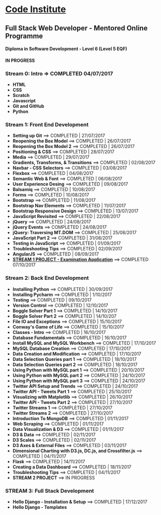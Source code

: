 # [Code Institute](https://www.codeinstitute.net/ "Visit Code Institute")

## Full Stack Web Developer - Mentored Online Programme
#### Diploma in Software Development - Level 6 (Level 5 EQF)
#### IN PROGRESS

### **Stream 0: Intro** => COMPLETED 04/07/2017
- **HTML**
- **CSS**
- **Scratch**
- **Javascript**
- **Git and GitHub**
- **Python**

### **Stream 1: Front End Development**
- **Setting up Git** ==> COMPLETED | 27/07/2017
- **Reopening the Box Model** ==> COMPLETED | 26/07/2017
- **Reopening the Box Model 2** ==> COMPLETED | 26/07/2017
- **Positioning & CSS** ==> COMPLETED | 28/07/2017
- **Media** ==> COMPLETED | 29/07/2017
- **Gradients, Transforms, & Transitions** ==> COMPLETED | 02/08/2017
- **Navbar - CSS Selectors** ==> COMPLETED | 03/08/2017
- **Flexbox** ==> COMPLETED | 04/08/2017
- **Semantic Web & Font** ==> COMPLETED | 06/08/2017
- **User Experience Desing** ==> COMPLETED | 09/08/2017
- **Balsamiq** ==> COMPLETED | 10/08/2017
- **Forms** ==> COMPLETED | 10/08/2017
- **Bootstrap** ==> COMPLETED | 11/08/2017
- **Bootstrap Nav Elements** ==> COMPLETED | 11/07/2017
- **Bootstrap Responsive Design** ==> COMPLETED | 13/07/2017
- **JavaScript Revisited** ==> COMPLETED | 22/08/2017
- **jQuery** ==> COMPLETED | 24/08/2017
- **jQuery Events** ==> COMPLETED | 24/08/2017
- **jQuery: Traversing MT.DOM** ==> COMPLETED | 25/08/2017
- **JavaScript Part 2** ==> COMPLETED | 31/08/2017
- **Testing in JavaScript**  ==> COMPLETED | 01/09/2017
- **Troubleshooting Tips** ==> COMPLETED | 02/09/2017
- **AngularJS** ==> COMPLETED | 08/09/2017
- [**STREAM 1 PROJECT - Examination Application**](https://github.com/sebam2k4/stream1-project) ==> COMPLETED 07/10/2017

### **Stream 2: Back End Development**
- **Installing Python** ==> COMPLETED | 30/09/2017
- **Installing Pycharm** ==> COMPLETED | 1/10/2017
- **Testing** ==> COMPLETED | 09/10/2017
- **Version Control** ==> COMPLETED | 12/10/2017
- **Boggle Solver Part 1** ==> COMPLETED | 14/10/2017
- **Boggle Solver Part 2** ==> COMPLETED | 14/10/207
- **File IO and Exceptions** ==> COMPLETED | 15/10/2017
- **Conway's Game of Life** ==> COMPLETED | 15/10/2017
- **Classes - Intro** ==> COMPLETED | 16/10/2017
- **Database Fundamentals** ==> COMPLETED | 16/10/2017
- **Install MySQL and MySQL Workbench** ==> COMPLETED | 17/10/2017
- **MySQL Database Creation** ==> COMPLETED | 17/10/2017
- **Data Creation and Modification** ==> COMPLETED | 17/10/2017
- **Data Selection Queries part 1** ==> COMPLETED | 18/10/2017
- **Data Selection Queries part 2** ==> COMPLETED | 18/10/2017
- **Using Python with MySQL part 1** ==> COMPLETED | 20/10/2017
- **Using Python with MySQL part 2** ==> COMPLETED | 24/10/2017
- **Using Python with MySQL part 3** ==> COMPLETED | 24/10/2017
- **Twitter API Setup and Trends** ==> COMPLETED | 24/10/2017
- **Twitter API - Tweets Part 1** ==> COMPLETED | 25/10/2017
- **Visualizing with Matplotlib** ==> COMPLETED | 26/10/2017
- **Twitter API - Tweets Part 2** ==> COMPLETED | 27/10/2017
- **Twitter Streams 1** ==> COMPLETED | 27/10/2017
- **Twitter Streams 2** ==> COMPLETED | 27/10/2017
- **Introduction To MongoDB** ==> COMPLETED | 01/11/2017
- **Web Scraping** ==> COMPLETED | 01/11/2017
- **Data Visualization & D3** ==> COMPLETED | 01/11/2017
- **D3 & Data** ==> COMPLETED | 02/11/2017
- **D3 Scales** ==> COMPLETED | 02/11/2017
- **D3 Axes & External Files** ==> COMPLETED | 03/11/2017
- **Dimensional Charting with D3.js, DC.js, and Crossfilter.js** ==> COMPLETED | 04/11/2017
- **Flask** ==> COMPLETED | 14/11/2017
- **Creating a Data Dashboard** ==> COMPLETED | 18/11/2017
- **Troubleshooting Tips** ==> COMPLETED | 04/11/2017
- **STREAM 2 PROJECT** ==> IN PROGRESS

### **STREAM 3: Full Stack Development**
- **Hello Django - Installation & Setup** ==> COMPLETED | 17/12/2017
- **Hello Django - Templates**
